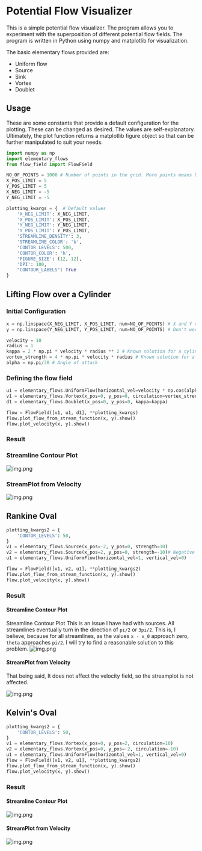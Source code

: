 # Potential Flow Visualizer

This is a simple potential flow visualizer. The program allows you to experiment with the superposition of different potential flow fields. The program is written in Python using numpy and matplotlib for visualization.

The basic elementary flows provided are:

- Uniform flow
- Source
- Sink
- Vortex
- Doublet

## Usage
These are some constants that provide a default configuration for the plotting. These can be changed as desired. The values are self-explanatory.
Ultimately, the plot function returns a matplotlib figure object so that can be further manipulated to suit your needs.
```python
import numpy as np
import elementary_flows
from flow_field import FlowField

NO_OF_POINTS = 1000 # Number of points in the grid. More points means better resolution but slower computation
X_POS_LIMIT = 5
Y_POS_LIMIT = 5
X_NEG_LIMIT = -5
Y_NEG_LIMIT = -5

plotting_kwargs = {  # Default values
    'X_NEG_LIMIT': X_NEG_LIMIT,
    'X_POS_LIMIT': X_POS_LIMIT,
    'Y_NEG_LIMIT': Y_NEG_LIMIT,
    'Y_POS_LIMIT': Y_POS_LIMIT,
    'STREAMLINE_DENSITY': 3,
    'STREAMLINE_COLOR': 'b',
    'CONTOR_LEVELS': 500,
    'CONTOR_COLOR': 'k',
    'FIGURE_SIZE': (12, 12),
    'DPI': 100,
    "CONTOUR_LABELS": True
}
```
## Lifting Flow over a Cylinder
### Initial Configuration
```python
x = np.linspace(X_NEG_LIMIT, X_POS_LIMIT, num=NO_OF_POINTS) # X and Y coordinates for the grid
y = np.linspace(Y_NEG_LIMIT, Y_POS_LIMIT, num=NO_OF_POINTS) # Don't worry, Meshgrid is done internally

velocity = 10
radius = 1
kappa = 2 * np.pi * velocity * radius ** 2 # Known solution for a cylinder
vortex_strength = 4 * np.pi * velocity * radius # Known solution for a cylinder
alpha = np.pi/30 # Angle of attack
```

### Defining the flow field
```python
u1 = elementary_flows.UniformFlow(horizontal_vel=velocity * np.cos(alpha), vertical_vel=velocity * np.sin(alpha))
v1 = elementary_flows.Vortex(x_pos=0, y_pos=0, circulation=vortex_strength)
d1 = elementary_flows.Doublet(x_pos=0, y_pos=0, kappa=kappa)

flow = FlowField([v1, u1, d1], **plotting_kwargs)
flow.plot_flow_from_stream_function(x, y).show()
flow.plot_velocity(x, y).show()
```

### Result
### Streamline Contour Plot
![img.png](ContorPlot.png)

### StreamPlot from Velocity
![img.png](Velocity.png)

## Rankine Oval

```python
plotting_kwargs2 = {
    'CONTOR_LEVELS': 50,
}
v1 = elementary_flows.Source(x_pos=-2, y_pos=0, strength=10)
v2 = elementary_flows.Source(x_pos=2, y_pos=0, strength=-10)# Negative strength is a sink
u1 = elementary_flows.UniformFlow(horizontal_vel=1, vertical_vel=0)

flow = FlowField([v1, v2, u1], **plotting_kwargs2)
flow.plot_flow_from_stream_function(x, y).show()
flow.plot_velocity(x, y).show()
```
### Result
#### Streamline Contour Plot

Streamline Contour Plot
This is an issue I have had with sources. All streamlines eventually turn in the direction of `pi/2` or `3pi/2`. This is, I believe, because for all streamlines, as the values `x - x_0` approach zero, `theta` approaches `pi/2`. I will try to find a reasonable solution to this problem.
![img.png](StreamLinesRankineOval.png)

#### StreamPlot from Velocity
That being said, It does not affect the velocity field, so the streamplot is not affected.

![img.png](StreamPlotRankineOval.png)


## Kelvin's Oval

```python
plotting_kwargs2 = {
    'CONTOR_LEVELS': 50,
}
v1 = elementary_flows.Vortex(x_pos=0, y_pos=2, circulation=10)
v2 = elementary_flows.Vortex(x_pos=0, y_pos=-2, circulation=-10)
u1 = elementary_flows.UniformFlow(horizontal_vel=1, vertical_vel=0)
flow = FlowField([v1, v2, u1], **plotting_kwargs2)
flow.plot_flow_from_stream_function(x, y).show()
flow.plot_velocity(x, y).show()
```

### Result
#### Streamline Contour Plot
![img.png](StreamLinesKelvinOval.png)
#### StreamPlot from Velocity
![img.png](StreamPlotKelvinOval.png)